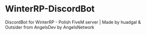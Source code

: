 # WinterRP-DiscordBot
DiscordBot for WinterRP - Polish FiveM server | Made by huadgal &amp; Outsider from AngelsDev by AngelsNetwork
